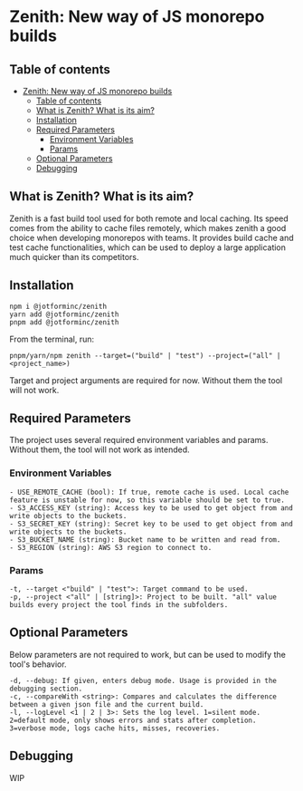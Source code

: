 # Zenith: New way of JS monorepo builds
## Table of contents


- [Zenith: New way of JS monorepo builds](#zenith-new-way-of-js-monorepo-builds)
  - [Table of contents](#table-of-contents)
  - [What is Zenith? What is its aim?](#what-is-zenith-what-is-its-aim)
  - [Installation](#installation)
  - [Required Parameters](#required-parameters)
    - [Environment Variables](#environment-variables)
    - [Params](#params)
  - [Optional Parameters](#optional-parameters)
  - [Debugging](#debugging)

## What is Zenith? What is its aim?

Zenith is a fast build tool used for both remote and local caching. Its speed comes from the ability to cache files remotely, which makes zenith a good choice when developing monorepos with teams. It provides build cache and test cache functionalities, which can be used to deploy a large application much quicker than its competitors.

## Installation
```
npm i @jotforminc/zenith
yarn add @jotforminc/zenith
pnpm add @jotforminc/zenith
```

From the terminal, run:

```
pnpm/yarn/npm zenith --target=("build" | "test") --project=("all" | <project_name>)
```
Target and project arguments are required for now. Without them the tool will not work.



## Required Parameters
The project uses several required environment variables and params. Without them, the tool will not work as intended.
### Environment Variables
```
- USE_REMOTE_CACHE (bool): If true, remote cache is used. Local cache feature is unstable for now, so this variable should be set to true.
- S3_ACCESS_KEY (string): Access key to be used to get object from and write objects to the buckets.
- S3_SECRET_KEY (string): Secret key to be used to get object from and write objects to the buckets.
- S3_BUCKET_NAME (string): Bucket name to be written and read from.
- S3_REGION (string): AWS S3 region to connect to.
```
### Params
```
-t, --target <"build" | "test">: Target command to be used.
-p, --project <"all" | [string]>: Project to be built. "all" value builds every project the tool finds in the subfolders.
```

## Optional Parameters
Below parameters are not required to work, but can be used to modify the tool's behavior.
```
-d, --debug: If given, enters debug mode. Usage is provided in the debugging section.
-c, --compareWith <string>: Compares and calculates the difference between a given json file and the current build.
-l, --logLevel <1 | 2 | 3>: Sets the log level. 1=silent mode. 2=default mode, only shows errors and stats after completion. 3=verbose mode, logs cache hits, misses, recoveries.
```


## Debugging
WIP

